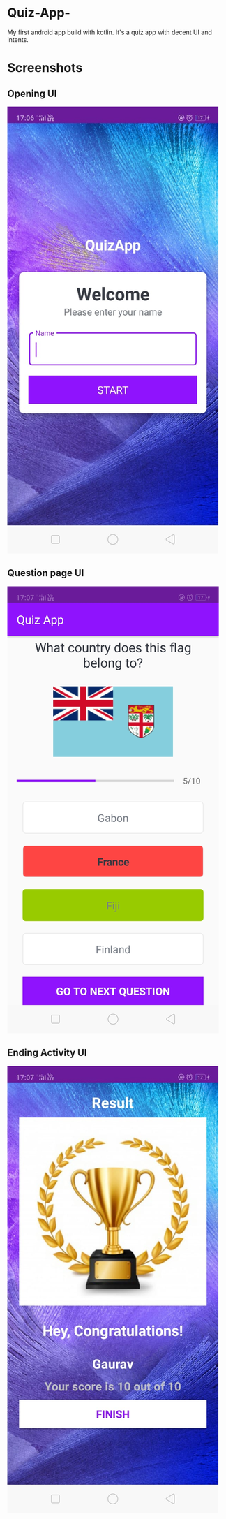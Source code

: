 # Quiz-App-
My first android app build with kotlin. It's a quiz app with decent UI and intents.
# Screenshots


## Opening UI
<img src="1.jpeg"/>


## Question page UI
<img src="2.jpeg"/>


## Ending Activity UI
<img src="3.jpeg"/>
